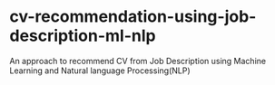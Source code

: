 # cv-recommendation-using-job-description-ml-nlp
An approach to recommend CV from Job Description using Machine Learning and Natural language Processing(NLP)
